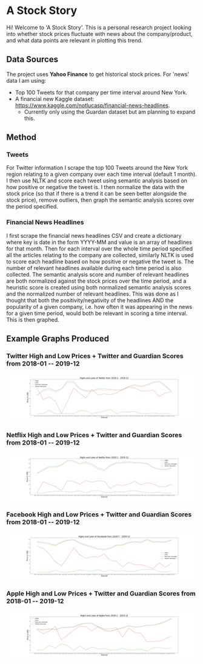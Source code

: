 # A Stock Story

Hi! Welcome to 'A Stock Story'. This is a personal research project looking into whether stock prices fluctuate with news about the company/product, and what data points are relevant in plotting this trend. 


## Data Sources

The project uses **Yahoo Finance** to get historical stock prices. 
For 'news' data I am using:
- Top 100 Tweets for that company per time interval around New York.
- A financial new Kaggle dataset: https://www.kaggle.com/notlucasp/financial-news-headlines.
	-  Currently only using the Guardan dataset but am planning to expand this.

## Method

### Tweets
For Twitter information I scrape the top 100 Tweets around the New York region relating to a given company over each time interval (default 1 month). I then use NLTK and score each tweet using semantic analysis based on how positive or negative the tweet is. I then normalize the data with the stock price (so that if there is a trend it can be seen better alongside the stock price), remove outliers, then graph the semantic analysis scores over the period specified.
### Financial News Headlines
I first scrape the financial news headlines CSV and create a dictionary where key is date in the form YYYY-MM and value is an array of headlines for that month. Then for each interval over the whole time period specified all the articles relating to the company are collected, similarly NLTK is used to score each headline based on how positive or negative the tweet is. The number of relevant headlines available during each time period is also collected. The semantic analysis score and number of relevant headlines are both normalized against the stock prices over the time period, and a heuristic score is created using both normalized semantic analysis scores and the normalized number of relevant headlines. This was done as I thought that both the positivity/negativity of the headlines AND the popularity of a given company, i.e. how often it was appearing in the news for a given time period, would both be relevant in scoring a time interval. This is then graphed. 
## Example Graphs Produced

### Twitter High and Low Prices + Twitter and Guardian Scores from 2018-01 -- 2019-12
![Image of Twitter Example Graph](https://github.com/rohanjsuresh/a_stock_story/blob/master/images/Twitter_from_2018-1_-_2019-12.png?raw=true)

### Netflix High and Low Prices + Twitter and Guardian Scores from 2018-01 -- 2019-12

![Image of Netflix Example Graph](https://github.com/rohanjsuresh/a_stock_story/blob/master/images/Netflix_from_2018-1_-_2019-12.png?raw=true)

### Facebook High and Low Prices + Twitter and Guardian Scores from 2018-01 -- 2019-12

![Image of Facebook Example Graph](https://github.com/rohanjsuresh/a_stock_story/blob/master/images/Facebook_from_2018-1_-_2019-12.png?raw=true)

### Apple High and Low Prices + Twitter and Guardian Scores from 2018-01 -- 2019-12

![Image of Apple Example Graph](https://github.com/rohanjsuresh/a_stock_story/blob/master/images/Apple_from_2018-1_-_2019-12.png?raw=true)
